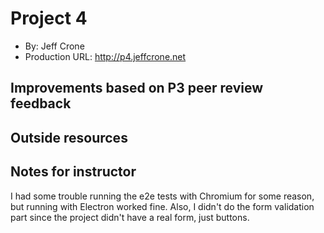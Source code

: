# Project 4
+ By: Jeff Crone
+ Production URL: http://p4.jeffcrone.net

## Improvements based on P3 peer review feedback

## Outside resources

## Notes for instructor
I had some trouble running the e2e tests with Chromium for some reason, but running with Electron worked fine.
Also, I didn't do the form validation part since the project didn't have a real form, just buttons.
